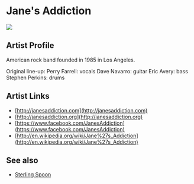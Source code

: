 # Jane's Addiction

![](../../asssets/artists/Janes_Addiction.png)

## Artist Profile

American rock band founded in 1985 in Los Angeles.

Original line-up:
Perry Farrell: vocals
Dave Navarro: guitar
Eric Avery: bass
Stephen Perkins: drums

## Artist Links

- [http://janesaddiction.com](http://janesaddiction.com)
- [http://janesaddiction.org](http://janesaddiction.org)
- [https://www.facebook.com/JanesAddiction](https://www.facebook.com/JanesAddiction)
- [http://en.wikipedia.org/wiki/Jane%27s_Addiction](http://en.wikipedia.org/wiki/Jane%27s_Addiction)


## See also

- [Sterling Spoon](Janes_Addiction-Sterling_Spoon.md)
